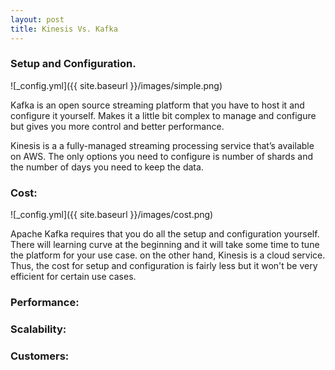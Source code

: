 ```yaml
---
layout: post
title: Kinesis Vs. Kafka
---
```


<!-- ![_config.yml]({{ site.baseurl }}/images/config.png) -->

### Setup and Configuration.

![_config.yml]({{ site.baseurl }}/images/simple.png)

Kafka is an open source streaming platform that you have to host it and configure it yourself. Makes it a little bit complex to manage and configure but gives you more control and better performance.

Kinesis is a a fully-managed streaming processing service that’s available on AWS. The only options you need to configure is number of shards and the number of days you need to keep the data.

### Cost:
![_config.yml]({{ site.baseurl }}/images/cost.png)

Apache Kafka requires that you do all the setup and configuration yourself. There will learning curve at the beginning and it will take some time to tune the platform for your use case. on the other hand, Kinesis is a cloud service. Thus, the cost for setup and configuration is fairly less but it won't be very efficient for certain use cases.


### Performance:

### Scalability:

### Customers:


<!-- The easiest way to make your first post is to edit this one. Go into /_posts/ and update the Hello World markdown file. For more instructions head over to the [Jekyll Now repository](https://github.com/barryclark/jekyll-now) on GitHub. -->
